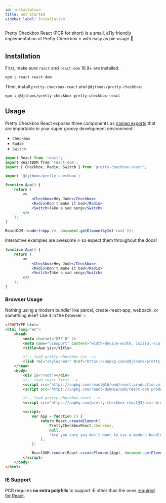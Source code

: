 ```yaml
---
id: installation
title: Get Started
sidebar_label: Installation
---
```


Pretty Checkbox React (PCR for short) is a small, a11y friendly implementation of Pretty Checkbox :star: with easy as pie usage :pie:

## Installation

First, make sure `react` and `react-dom` 16.9+  are installed:

```sh
npm i react react-dom
```

Then, install `pretty-checkbox-react` _and_ `@djthoms/pretty-checkbox`:

```sh
npm i @djthoms/pretty-checkbox pretty-checkbox-react
```

## Usage

Pretty Checkbox React exposes three components as [named exports](https://developer.mozilla.org/en-US/docs/web/javascript/reference/statements/export) that are importable in your super groovy development environment:

-   `Checkbox`
-   `Radio`
-   `Switch`

```jsx title="index.js"
import React from 'react';
import ReactDOM from 'react-dom';
import { Checkbox, Radio, Switch } from 'pretty-checkbox-react';

import '@djthoms/pretty-checkbox';

function App() {
    return (
        <>
            <Checkbox>Hey Jude</Checkbox>
            <Radio>Don't make it bad</Radio>
            <Switch>Take a sad song</Switch>
        </>
    );
}

ReactDOM.render(<App />, document.getElementById('root'));
```

Interactive examples are awesome :fire: so expect them throughout the docs!

```jsx live
function App() {
    return (
        <>
            <Checkbox>Hey Jude</Checkbox>
            <Radio>Don't make it bad</Radio>
            <Switch>Take a sad song</Switch>
        </>
    );
}
```

### Browser Usage

Nothing using a modern bundler like parcel, create-react-app, webpack, or something else? Use it in the browser :boom:

```html title="index.html" {9,14,15,18}
<!DOCTYPE html>
<html lang="en">
    <head>
        <meta charset="UTF-8" />
        <meta name="viewport" content="width=device-width, initial-scale=1.0" />
        <title>Awe yis</title>

        <!-- load pretty-checkbox css -->
        <link rel="stylesheet" href="https://unpkg.com/@djthoms/pretty-checkbox" />
    </head>
    <body>
        <div id="root"></div>
        <!-- load react first -->
        <script src="https://unpkg.com/react@16/umd/react.production.min.js"></script>
        <script src="https://unpkg.com/react-dom@16/umd/react-dom.production.min.js"></script>

        <!-- load pretty-checkbox-react -->
        <script src="https://unpkg.com/pretty-checkbox-react@3/dist-browser/index.js"></script>

        <script>
            var App = function () {
                return React.createElement(
                    PrettyCheckboxReact.Checkbox,
                    null,
                    "Are you sure you don't want to use a modern bundler?"
                );
            };

            ReactDOM.render(React.createElement(App), document.getElementById('root'));
        </script>
    </body>
</html>
```

### IE Support

PCR requires **no extra polyfills** to support IE other than the ones [required for React](https://www.npmjs.com/package/react-app-polyfill#supporting-internet-explorer).
